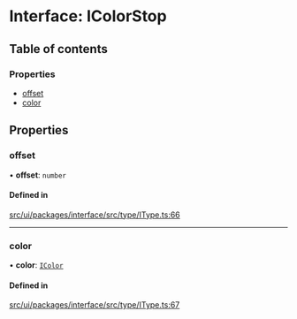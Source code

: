# Interface: IColorStop

## Table of contents

### Properties

- [offset](IColorStop.md#offset)
- [color](IColorStop.md#color)

## Properties

### offset

• **offset**: `number`

#### Defined in

[src/ui/packages/interface/src/type/IType.ts:66](https://github.com/leaferjs/leafer-ui/blob/60106e52e15189ef407f949c7d78e5668e97d1c6/packages/interface/src/type/IType.ts#L66)

___

### color

• **color**: [`IColor`](../modules.md#icolor)

#### Defined in

[src/ui/packages/interface/src/type/IType.ts:67](https://github.com/leaferjs/leafer-ui/blob/60106e52e15189ef407f949c7d78e5668e97d1c6/packages/interface/src/type/IType.ts#L67)
